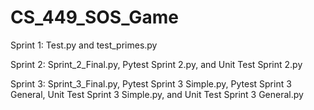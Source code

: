 # CS_449_SOS_Game

Sprint 1: Test.py and test_primes.py

Sprint 2: Sprint_2_Final.py, Pytest Sprint 2.py, and Unit Test Sprint 2.py

Sprint 3: Sprint_3_Final.py, Pytest Sprint 3 Simple.py, Pytest Sprint 3 General, Unit Test Sprint 3 Simple.py, and Unit Test Sprint 3 General.py
